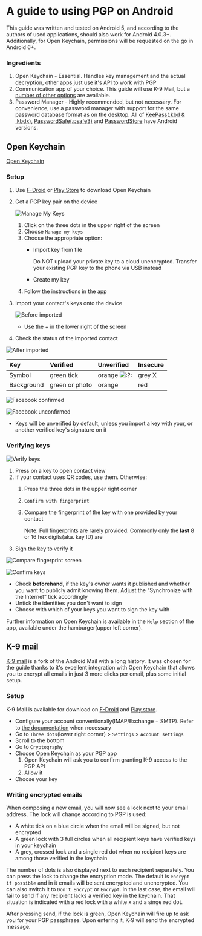 # A guide to using PGP on Android

This guide was written and tested on Android 5, and according to the authors of used applications, should also work for Android 4.0.3+. Additionally, for Open Keychain, permissions will be requested on the go in Android 6+.

### Ingredients

1. Open Keychain - Essential. Handles key management and the actual decryption, other apps just use it's API to work with PGP
2. Communication app of your choice. This guide will use K-9 Mail, but a [number of other options](https://www.openkeychain.org/apps/) are available.
3. Password Manager - Highly recommended, but not necessary. For convenience, use a password manager with support for the same password database format as on the desktop. All of [KeePass\(.kbd & .kbdx\)](https://play.google.com/store/apps/details?id=com.android.keepass), [PasswordSafe\(.psafe3\)](https://pwsafe.org/) and [PasswordStore](https://www.passwordstore.org/) have Android versions.

## Open Keychain

[Open Keychain](https://www.openkeychain.org/)

### Setup

1. Use [F-Droid](https://f-droid.org/repository/browse/?fdid=org.sufficientlysecure.keychain) or [Play Store](https://play.google.com/store/apps/details?id=org.sufficientlysecure.keychain) to download Open Keychain
2. Get a PGP key pair on the device

   ![Manage My Keys](https://github.com/AbertayHackers/gitbook-wiki/tree/128fd5664a9eed6c99bbff4379d587bc2c92b512/help-guides/.gitbook/assets/pgpand2.png)

   1. Click on the three dots in the upper right of the screen
   2. Choose `Manage my keys`
   3. Choose the appropriate option:
      * Import key from file

        Do NOT upload your private key to a cloud unencrypted. Transfer your existing PGP key to the phone via USB instead

      * Create my key
   4. Follow the instructions in the app

3. Import your contact's keys onto the device

   ![Before imported](https://github.com/AbertayHackers/gitbook-wiki/tree/128fd5664a9eed6c99bbff4379d587bc2c92b512/help-guides/.gitbook/assets/pgpand1.png)

   * Use the + in the lower right of the screen

4. Check the status of the imported contact

![After imported](https://github.com/AbertayHackers/gitbook-wiki/tree/128fd5664a9eed6c99bbff4379d587bc2c92b512/help-guides/.gitbook/assets/pgpand8.png)

| Key | Verified | Unverified | Insecure |
| :--- | :--- | :--- | :--- |
| Symbol | green tick | orange ![:?:](https://github.com/AbertayHackers/gitbook-wiki/tree/128fd5664a9eed6c99bbff4379d587bc2c92b512/help-guides/.gitbook/assets/icon_question.gif) | grey X |
| Background | green or photo | orange | red |

![Facebook confirmed](https://github.com/AbertayHackers/gitbook-wiki/tree/128fd5664a9eed6c99bbff4379d587bc2c92b512/help-guides/.gitbook/assets/pgpand7.png)

![Facebook unconfirmed](https://github.com/AbertayHackers/gitbook-wiki/tree/128fd5664a9eed6c99bbff4379d587bc2c92b512/help-guides/.gitbook/assets/pgpand3.png)

* Keys will be unverified by default, unless you import a key with your, or another verified key's signature on it

### Verifying keys

![Verify keys](https://github.com/AbertayHackers/gitbook-wiki/tree/128fd5664a9eed6c99bbff4379d587bc2c92b512/help-guides/.gitbook/assets/pgpand4.png)

1. Press on a key to open contact view
2. If your contact uses QR codes, use them. Otherwise:
   1. Press the three dots in the upper right corner
   2. `Confirm with fingerprint`
   3. Compare the fingerprint of the key with one provided by your contact

      Note: Full fingerprints are rarely provided. Commonly only the **last** 8 or 16 hex digits\(aka. key ID\) are
3. Sign the key to verify it

![Compare fingerprint screen](https://github.com/AbertayHackers/gitbook-wiki/tree/128fd5664a9eed6c99bbff4379d587bc2c92b512/help-guides/.gitbook/assets/pgpand5.png)

![Confirm keys](https://github.com/AbertayHackers/gitbook-wiki/tree/128fd5664a9eed6c99bbff4379d587bc2c92b512/help-guides/.gitbook/assets/pgpand6.png)

* Check **beforehand**, if the key's owner wants it published and whether you want to publicly admit knowing them. Adjust the “Synchronize with the Internet” tick accordingly
* Untick the identities you don't want to sign
* Choose with which of your keys you want to sign the key with

Further information on Open Keychain is available in the `Help` section of the app, available under the hamburger\(upper left corner\).

## K-9 mail

[K-9 mail](https://k9mail.github.io/) is a fork of the Android Mail with a long history. It was chosen for the guide thanks to it's excellent integration with Open Keychain that allows you to encrypt all emails in just 3 more clicks per email, plus some initial setup.

### Setup

K-9 Mail is available for download on [F-Droid](https://f-droid.org/repository/browse/?fdid=com.fsck.k9) and [Play store](https://play.google.com/store/apps/details?id=com.fsck.k9).

* Configure your account conventionally\(IMAP/Exchange + SMTP\). Refer to [the documentation](https://k9mail.github.io/documentation.html) when necessary
* Go to `Three dots`\(lower right corner\) &gt; `Settings` &gt; `Account settings`
* Scroll to the bottom
* Go to `Cryptography`
* Choose Open Keychain as your PGP app
  1. Open Keychain will ask you to confirm granting K-9 access to the PGP API
  2. Allow it
* Choose your key

### Writing encrypted emails

When composing a new email, you will now see a lock next to your email address. The lock will change according to PGP is used:

* A white tick on a blue circle when the email will be signed, but not encrypted
* A green lock with 3 full circles when all recipient keys have verified keys in your keychain
* A grey, crossed lock and a single red dot when no recipient keys are among those verified in the keychain

The number of dots is also displayed next to each recipient separately. You can press the lock to change the encryption mode. The default is `encrypt if possible` and in it emails will be sent encrypted and unencrypted. You can also switch it to `Don't Encrypt` or `Encrypt`. In the last case, the email will fail to send if any recipient lacks a verified key in the keychain. That situation is indicated with a red lock with a white x and a singe red dot.

After pressing send, if the lock is green, Open Keychain will fire up to ask you for your PGP passphrase. Upon entering it, K-9 will send the encrypted message.

